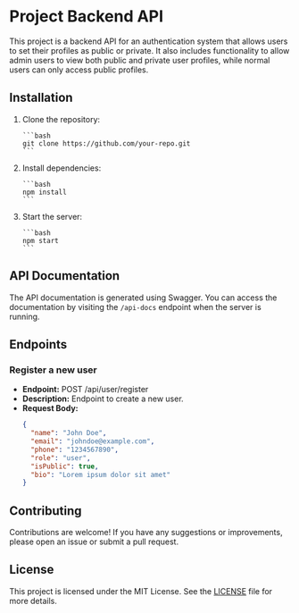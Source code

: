# Project Backend API

This project is a backend API for an authentication system that allows users to set their profiles as public or private. It also includes functionality to allow admin users to view both public and private user profiles, while normal users can only access public profiles.

## Installation

1.  Clone the repository:

        ```bash
        git clone https://github.com/your-repo.git
        ```

2.  Install dependencies:

        ```bash
        npm install
        ```

3.  Start the server:

        ```bash
        npm start
        ```

## API Documentation

The API documentation is generated using Swagger. You can access the documentation by visiting the `/api-docs` endpoint when the server is running.

## Endpoints

### Register a new user

- **Endpoint:** POST /api/user/register
- **Description:** Endpoint to create a new user.
- **Request Body:**
  ```json
  {
    "name": "John Doe",
    "email": "johndoe@example.com",
    "phone": "1234567890",
    "role": "user",
    "isPublic": true,
    "bio": "Lorem ipsum dolor sit amet"
  }
  ```

## Contributing

Contributions are welcome! If you have any suggestions or improvements, please open an issue or submit a pull request.

## License

This project is licensed under the MIT License. See the [LICENSE](LICENSE) file for more details.
